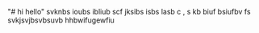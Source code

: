 "# hi hello"
svknbs ioubs ibliub 
scf jksibs isbs lasb 
c , s kb biuf bsiufbv fs
svkjsvjbsvbsuvb
hhbwifugewfiu

